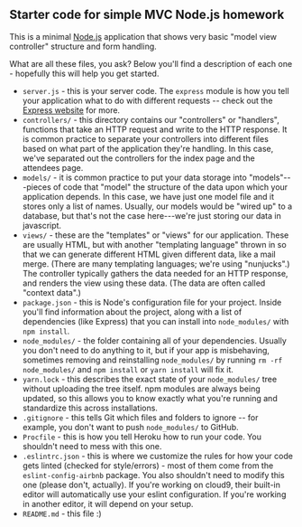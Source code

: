 ## Starter code for simple MVC Node.js homework

This is a minimal [Node.js](http://nodejs.org/)
application that shows very basic "model view controller"
structure and form handling.

What are all these files, you ask? Below you'll find a description of each one - hopefully this will help you get started.

* `server.js` - this is your server code. The `express` module is how you tell your application what to do with different requests -- check out the [Express website](http://expressjs.com) for more.
* `controllers/` - this directory contains our "controllers" or "handlers", functions that take an HTTP
request and write to the HTTP response. It is common practice to separate your controllers into different
files based on what part of the application they're handling. In this case, we've separated out the
controllers for the index page and the attendees page.
* `models/` - it is common practice to put your data storage into "models"---pieces of
code that "model" the structure of the data upon which your application depends. In this case, we
have just one model file and it stores only a list of names. Usually, our models would be "wired up"
to a database, but that's not the case here---we're just storing our data in javascript.
* `views/` - these are the "templates" or "views" for our application. These are usually HTML,
but with another "templating language" thrown in so that we can generate different HTML given
different data, like a mail merge. (There are many templating languages; we're using "nunjucks".)
The controller typically gathers the data
needed for an HTTP response, and renders the view using these data. (The data are often called
"context data".)
* `package.json` - this is Node's configuration file for your project. Inside you'll find information about the project, along with a list of dependencies (like Express) that you can install into `node_modules/` with `npm install`.
* `node_modules/` - the folder containing all of your dependencies. Usually you don't need to do anything to it, but if your app is misbehaving, sometimes removing and reinstalling `node_modules/` by running `rm -rf node_modules/` and `npm install` or `yarn install` will fix it.
* `yarn.lock` - this describes the exact state of your `node_modules/` tree without uploading the tree itself. npm modules are always being updated, so this allows you to know exactly what you're running and standardize this across installations.
* `.gitignore` - this tells Git which files and folders to ignore -- for example, you don't want to push `node_modules/` to GitHub.
* `Procfile` - this is how you tell Heroku how to run your code. You shouldn't need to mess with this one.
* `.eslintrc.json` - this is where we customize the rules for how your code gets linted (checked for style/errors) - most of them come from the `eslint-config-airbnb` package. You also shouldn't need to modify this one (please don't, actually). If you're working on cloud9, their built-in editor will automatically use your eslint configuration. If you're working in another editor, it will depend on your setup.
* `README.md` - this file :)
